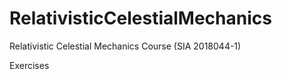 # RelativisticCelestialMechanics
Relativistic Celestial Mechanics Course (SIA 2018044-1) 

Exercises









